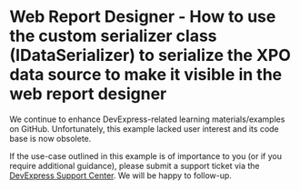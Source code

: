 
# Web Report Designer - How to use the custom serializer class (IDataSerializer) to serialize the XPO data source to make it visible in the web report designer

We continue to enhance DevExpress-related learning materials/examples on GitHub. Unfortunately, this example lacked user interest and its code base is now obsolete.

If the use-case outlined in this example is of importance to you (or if you require additional guidance), please submit a support ticket via the [DevExpress Support Center](https://supportcenter.devexpress.com/ticket/create?followUpTo=T120425). We will be happy to follow-up.